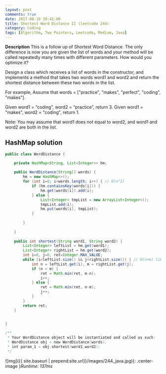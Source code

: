 ```yaml
---
layout: post
comments: true
date: 2017-08-10 19:41:00
title: Shortest Word Distance II (leetcode 244)
category: Coding
tags: [Algorithm, Two Pointers, Leetcode, Medium, Java]
---
```


**Description**
This is a follow up of Shortest Word Distance. The only difference is now you are given the list of words and your method will be called repeatedly many times with different parameters. How would you optimize it?

Design a class which receives a list of words in the constructor, and implements a method that takes two words word1 and word2 and return the shortest distance between these two words in the list.

For example,
Assume that words = ["practice", "makes", "perfect", "coding", "makes"].

Given word1 = “coding”, word2 = “practice”, return 3.
Given word1 = "makes", word2 = "coding", return 1.

Note:
You may assume that word1 does not equal to word2, and word1 and word2 are both in the list.



## HashMap solution
```java
public class WordDistance {

    private HashMap<String, List<Integer>> hm;
    
    public WordDistance(String[] words) {
        hm = new HashMap<>();
        for (int i=0; i<words.length; i++) { // O(n^2)
            if (hm.containsKey(words[i])) {
                hm.get(words[i]).add(i);
            } else {
                List<Integer> tmpList = new ArrayList<Integer>();
                tmpList.add(i);
                hm.put(words[i], tmpList);
            }
            
        }
        
    }
    
    public int shortest(String word1, String word2) {
        List<Integer> leftList = hm.get(word1);
        List<Integer> rightList = hm.get(word2);
        int i=0, j=0, ret=Integer.MAX_VALUE;
        while (i<leftList.size() && j<rightList.size()) { // O(n+m) like merge step of MergeSort algorithm
            int n = leftList.get(i), m = rightList.get(j);
            if (n < m) {
                ret = Math.min(ret, m-n);
                i++;
            } else {
                ret = Math.min(ret, n-m);
                j++;
            }
        }
        return ret;
    }
    
    
}

/**
 * Your WordDistance object will be instantiated and called as such:
 * WordDistance obj = new WordDistance(words);
 * int param_1 = obj.shortest(word1,word2);
 */
```

![img]({{ site.baseurl | prepend:site.url}}/images/244_java.jpg){: .center-image }*Runtime: 137ms*
